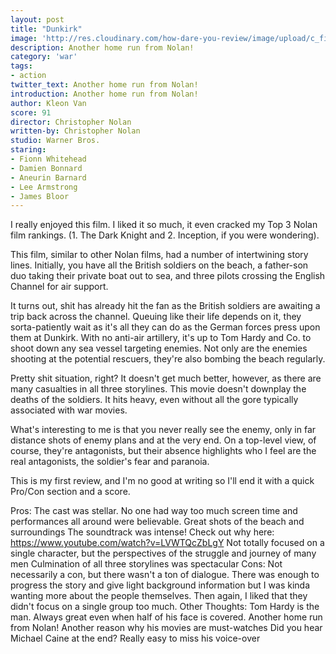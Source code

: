 ```yaml
---
layout: post
title: "Dunkirk"
image: 'http://res.cloudinary.com/how-dare-you-review/image/upload/c_fill,h_399,w_760/v1529787263/dunkirk-teaser900.jpg'
description: Another home run from Nolan!
category: 'war'
tags:
- action
twitter_text: Another home run from Nolan!
introduction: Another home run from Nolan!
author: Kleon Van
score: 91
director: Christopher Nolan
written-by: Christopher Nolan
studio: Warner Bros.
staring: 
- Fionn Whitehead
- Damien Bonnard
- Aneurin Barnard
- Lee Armstrong
- James Bloor
---
```


I really enjoyed this film. I liked it so much, it even cracked my Top 3 Nolan film rankings. (1. The Dark Knight and 2. Inception, if you were wondering).

This film, similar to other Nolan films, had a number of intertwining story lines. Initially, you have all the British soldiers on the beach, a father-son duo taking their private boat out to sea, and three pilots crossing the English Channel for air support. 

It turns out, shit has already hit the fan as the British soldiers are awaiting a trip back across the channel. Queuing like their life depends on it, they sorta-patiently wait as it's all they can do as the German forces press upon them at Dunkirk. With no anti-air artillery, it's up to Tom Hardy and Co. to shoot down any sea vessel targeting enemies. Not only are the enemies shooting at the potential rescuers, they're also bombing the beach regularly. 

Pretty shit situation, right? It doesn't get much better, however, as there are many casualties in all three storylines. This movie doesn't downplay the deaths of the soldiers. It hits heavy, even without all the gore typically associated with war movies. 

What's interesting to me is that you never really see the enemy, only in far distance shots of enemy plans and at the very end. On a top-level view, of course, they're antagonists, but their absence highlights who I feel are the real antagonists, the soldier's fear and paranoia. 

This is my first review, and I'm no good at writing so I'll end it with a quick Pro/Con section and a score.

Pros: 
The cast was stellar. No one had way too much screen time and performances all around were believable. 
Great shots of the beach and surroundings
The soundtrack was intense! Check out why here: https://www.youtube.com/watch?v=LVWTQcZbLgY
Not totally focused on a single character, but the perspectives of the struggle and journey of many men
Culmination of all three storylines was spectacular
Cons:
Not necessarily a con, but there wasn't a ton of dialogue. There was enough to progress the story and give light background information but I was kinda wanting more about the people themselves. Then again, I liked that they didn't focus on a single group too much.
Other Thoughts:
Tom Hardy is the man. Always great even when half of his face is covered.
Another home run from Nolan! Another reason why his movies are must-watches
Did you hear Michael Caine at the end? Really easy to miss his voice-over
